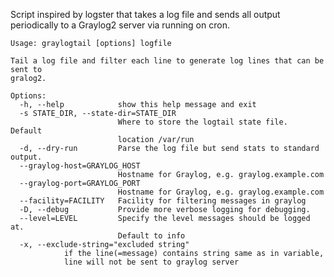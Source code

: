 Script inspired by logster that takes a log file and sends all output
periodically to a Graylog2 server via running on cron.

    Usage: graylogtail [options] logfile

    Tail a log file and filter each line to generate log lines that can be sent to
    gralog2.

    Options:
      -h, --help            show this help message and exit
      -s STATE_DIR, --state-dir=STATE_DIR
                            Where to store the logtail state file.  Default
                            location /var/run
      -d, --dry-run         Parse the log file but send stats to standard output.
      --graylog-host=GRAYLOG_HOST
                            Hostname for Graylog, e.g. graylog.example.com
      --graylog-port=GRAYLOG_PORT
                            Hostname for Graylog, e.g. graylog.example.com
      --facility=FACILITY   Facility for filtering messages in graylog
      -D, --debug           Provide more verbose logging for debugging.
      --level=LEVEL         Specify the level messages should be logged at.
                            Default to info
      -x, --exclude-string="excluded string"
			    if the line(=message) contains string same as in variable,
			    line will not be sent to graylog server
